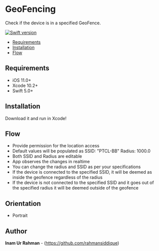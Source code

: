 # GeoFencing
Check if the device is in a specified GeoFence.

[![Swift version](https://img.shields.io/badge/swift-5.0-orange.svg?style=flat.svg)](https://img.shields.io/badge/swift-5.0-orange.svg?style=flat.svg)

- [Requirements](#requirements)
- [Installation](#installation)
- [Flow](#flow)










## Requirements

- iOS 11.0+
- Xcode 10.2+
- Swift 5.0+






## Installation

Download it and run in Xcode!







## Flow

- Provide permission for the location access 
- Default values will be populated as SSID: "PTCL-BB" Radius: 1000.0
- Both SSID and Radius are editable
- App observes the changes in realtime 
- You can change the radius and SSID as per your specifications 
- If the device is connected to the specified SSID, it will be deemed as inside the geofence regardless of the radius
- If the device is not connected to the specified SSID and it goes out of the specified radius it will be deemed outside of the geofence











## Orientation
 
 - Portrait










## Author

**Inam Ur Rahman** - (https://github.com/rahmansiddique)